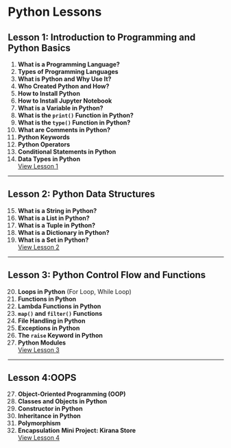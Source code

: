 # Python Lessons

## Lesson 1: Introduction to Programming and Python Basics

1. **What is a Programming Language?**
2. **Types of Programming Languages**
3. **What is Python and Why Use It?**
4. **Who Created Python and How?**
5. **How to Install Python**
6. **How to Install Jupyter Notebook**
7. **What is a Variable in Python?**
8. **What is the `print()` Function in Python?**
9. **What is the `type()` Function in Python?**
10. **What are Comments in Python?**
11. **Python Keywords**
12. **Python Operators**
13. **Conditional Statements in Python**
14. **Data Types in Python** <br>
[View Lesson 1](https://github.com/Aniket4931/Python_is_Easy/blob/main/Lesson_1.ipynb)

---

## Lesson 2: Python Data Structures

15. **What is a String in Python?**
16. **What is a List in Python?**
17. **What is a Tuple in Python?**
18. **What is a Dictionary in Python?**
19. **What is a Set in Python?** <br>
[View Lesson 2](https://github.com/Aniket4931/Python_is_Easy/blob/main/Lesson_2%20.ipynb)

---

## Lesson 3: Python Control Flow and Functions

20. **Loops in Python** (For Loop, While Loop)
21. **Functions in Python**
22. **Lambda Functions in Python**
23. **`map()` and `filter()` Functions**
24. **File Handling in Python**
25. **Exceptions in Python**
26. **The `raise` Keyword in Python**
27. **Python Modules** <br>
[View Lesson 3](https://github.com/Aniket4931/Python_is_Easy/blob/main/Lesson_3.ipynb)

---

## Lesson 4:OOPS

27. **Object-Oriented Programming (OOP)**
28. **Classes and Objects in Python**
29. **Constructor in Python**
30. **Inheritance in Python**
31. **Polymorphism**
32. **Encapsulation**
**Mini Project: Kirana Store** <br>
[View Lesson 4](https://github.com/Aniket4931/Python_is_Easy/blob/main/Lesson_4.ipynb)





